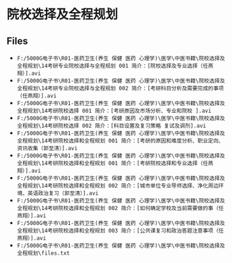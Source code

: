 # 院校选择及全程规划

## Files

- `F:/5000G电子书\R01-医药卫生(养生 保健 医药 心理学)\医学\中医书籍\院校选择及全程规划\14考研专业院校选择与全程规划 001 简介：[院校选择及专业选择（任燕翔）].avi`
- `F:/5000G电子书\R01-医药卫生(养生 保健 医药 心理学)\医学\中医书籍\院校选择及全程规划\14考研专业院校选择与全程规划 002 简介：[考研科目分析及需要完成的事项（任燕翔）].avi`
- `F:/5000G电子书\R01-医药卫生(养生 保健 医药 心理学)\医学\中医书籍\院校选择及全程规划\14考研院校选择 001 简介：[考研原因及市场分析、专业和院校 ].avi`
- `F:/5000G电子书\R01-医药卫生(养生 保健 医药 心理学)\医学\中医书籍\院校选择及全程规划\14考研院校选择 002 简介：[科目设置及复习策略 复试及调剂].avi`
- `F:/5000G电子书\R01-医药卫生(养生 保健 医药 心理学)\医学\中医书籍\院校选择及全程规划\14考研院校选择和全程规划 001 简介：[考研的原因和难度分析、职业定向、资讯收集（郭至清）].avi`
- `F:/5000G电子书\R01-医药卫生(养生 保健 医药 心理学)\医学\中医书籍\院校选择及全程规划\14考研院校选择和全程规划 001 简介：[考研院校选择和专业选择（任燕翔）].avi`
- `F:/5000G电子书\R01-医药卫生(养生 保健 医药 心理学)\医学\中医书籍\院校选择及全程规划\14考研院校选择和全程规划 002 简介：[城市单位专业导师选择、净化周边环境、英语政治复习（郭至清）].avi`
- `F:/5000G电子书\R01-医药卫生(养生 保健 医药 心理学)\医学\中医书籍\院校选择及全程规划\14考研院校选择和全程规划 002 简介：[如何确定学校及当前需要做的事（任燕翔）].avi`
- `F:/5000G电子书\R01-医药卫生(养生 保健 医药 心理学)\医学\中医书籍\院校选择及全程规划\14考研院校选择和全程规划 003 简介：[公共课复习和政治答题注意事项（任燕翔）].avi`
- `F:/5000G电子书\R01-医药卫生(养生 保健 医药 心理学)\医学\中医书籍\院校选择及全程规划\files.txt`
